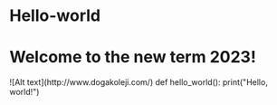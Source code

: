 # Hello-world
<h1>Welcome to the new term 2023!</h1>
![Alt text](http://www.dogakoleji.com/)
def hello_world():
    print("Hello, world!")
